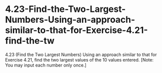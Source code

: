 # 4.23-Find-the-Two-Largest-Numbers-Using-an-approach-similar-to-that-for-Exercise-4.21-find-the-tw
4.23 (Find the Two Largest Numbers) Using an approach similar to that for Exercise 4.21, find the two largest values of the 10 values entered. [Note: You may input each number only once.]
